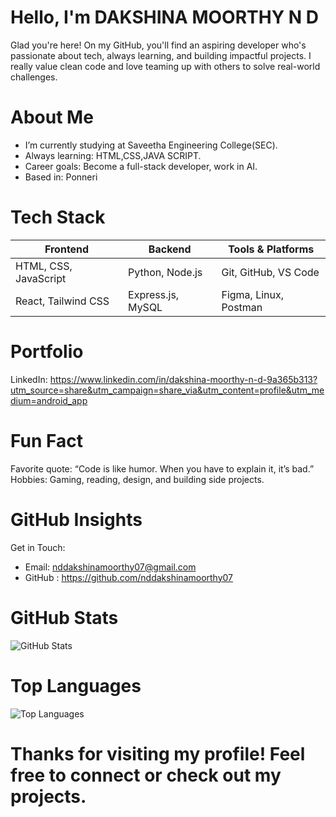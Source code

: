 # Hello, I'm DAKSHINA MOORTHY N D
Glad you're here! On my GitHub, you'll find an aspiring developer who's passionate about tech, always learning, and building impactful projects. I really value clean code and love teaming up with others to solve real-world challenges.

# About Me
* I’m currently studying at Saveetha Engineering College(SEC).
* Always learning: HTML,CSS,JAVA SCRIPT.
*  Career goals: Become a full-stack developer, work in AI.
*  Based in: Ponneri

 # Tech Stack
 

| Frontend              | Backend           | Tools & Platforms     |
| --------------------- | ----------------- | --------------------- |
| HTML, CSS, JavaScript | Python, Node.js   | Git, GitHub, VS Code  |
| React, Tailwind CSS   | Express.js, MySQL | Figma, Linux, Postman |


# Portfolio
LinkedIn: https://www.linkedin.com/in/dakshina-moorthy-n-d-9a365b313?utm_source=share&utm_campaign=share_via&utm_content=profile&utm_medium=android_app

# Fun Fact

Favorite quote: “Code is like humor. When you have to explain it, it’s bad.”
Hobbies: Gaming, reading, design, and building side projects.

# GitHub Insights

Get in Touch:

* Email: nddakshinamoorthy07@gmail.com
* GitHub : https://github.com/nddakshinamoorthy07

# GitHub Stats

![GitHub Stats](https://github-readme-stats.vercel.app/api?username=nddakshinamoorthy07&show_icons=true&theme=radical)



# Top Languages

![Top Languages](https://github-readme-stats.vercel.app/api/top-langs/?username=nddakshinamoorthy07&layout=compact&theme=radical)


# Thanks for visiting my profile! Feel free to connect or check out my projects.

